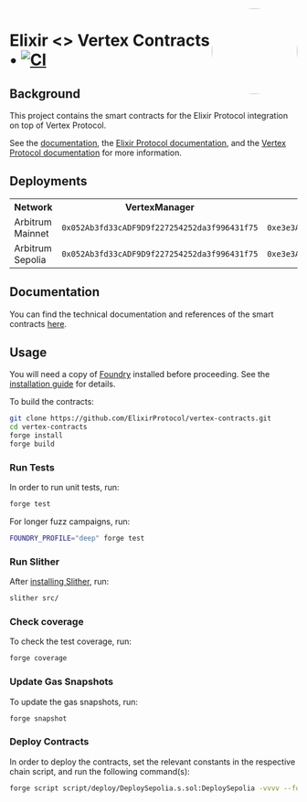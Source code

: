 <img align="right" width="150" height="150" top="100" style="border-radius:99%" src="https://i.imgur.com/H5aZQMA.jpg">

# Elixir <> Vertex Contracts • [![CI](https://github.com/ElixirProtocol/vertex-contracts/actions/workflows/test.yml/badge.svg)](https://github.com/ElixirProtocol/elixir-contracts/actions/workflows/test.yml)

## Background

This project contains the smart contracts for the Elixir Protocol integration on top of Vertex Protocol.

See the [documentation](docs/docs.md), the [Elixir Protocol documentation](https://docs.elixir.finance/), and the [Vertex Protocol documentation](https://vertex-protocol.gitbook.io/docs/) for more information.

## Deployments


<table>
<tr>
<th>Network</th>
<th>VertexManager</th>
<th>Distributor</th>
<th>Router WBTC (ID 1)</th>
<th>Router BTC-PERP (ID 2)</th>
<th>Router WETH (ID 3)</th>
<th>Router ETH-PERP (ID 4)</th>
<th>Router ARB (ID 5)</th>
<th>Router ARB-PERP (ID 6)</th>
<th>Router BNB-PERP (ID 8)</th>
<th>Router XRP-PERP (ID 10)</th>
<th>Router SOL-PERP (ID 12)</th>
<th>Router MATIC-PERP (ID 14)</th>
<th>Router SUI-PERP (ID 16)</th>
<th>Router OP-PERP (ID 18)</th>
<th>Router APT-PERP (ID 20)</th>
<th>Router LTC-PERP (ID 22)</th>
<th>Router BCH-PERP (ID 24)</th>
<th>Router COMP-PERP (ID 26)</th>
<th>Router MKR-PERP (ID 28)</th>
<th>Router MPEPE-PERP (ID 30)</th>
<th>Router USDT (ID 31)</th>
<th>Router DOGE-PERP (ID 34)</th>
<th>Router LINK-PERP (ID 36)</th>
<th>Router DYDX-PERP (ID 38)</th>
<th>Router CRV-PERP (ID 40)</th>
<th>Router VRTX (ID 41)</th>
<th>Router TIA-PERP (ID 44)</th>
<th>Router PYTH-PERP (ID 46)</th>
<th>Router MBONK-PERP (ID 48)</th>
<th>Router JTO-PERP (ID 50)</th>
<th>Router AVAX-PERP (ID 52)</th>
<th>Router INJ (ID 54)</th>
<th>Router SNX-PERP (ID 56)</th>
<th>Router ADA-PERP (ID 58)</th>
<th>Router IMX-PERP (ID 60)</th>
<th>Router MEME-PERP (ID 62)</th>
</tr>
<tr>
<td>Arbitrum Mainnet</td>
<td><code>0x052Ab3fd33cADF9D9f227254252da3f996431f75</code></td>
<td><code>0xe3e3A6cF662a6d7b2B8A60E8aE44636C7E014476</code></td>
<td><code>0x5E5E03AaE77C667664bA47556528a947af0A4716</code></td>
<td><code>0xA760E3dF6026a462A81EEe0227921D156d94C888</code></td>
<td><code>0x86612c5C2bdAe1e8534778B6C9C5535f635Fd04e</code></td>
<td><code>0x5328277109AdE587C69B90e2D6BDD004A97E1bB9</code></td>
<td><code>0x8294Ea1bdAac220B6b840B6F9d294aDf6cD069aD</code></td>
<td><code>0xE2F852E5877fD6901481c6f5bb2ecD94919ba026</code></td>
<td><code>0xCE30817dB0106b0362f3310ABD43fD0623Be83D7</code></td>
<td><code>0x8e7C90103e86Ba0171c3c37F84cCdB19B93b2C62</code></td>
<td><code>0x2DCa8aB151811D7425446931Cb138072bD815DCD</code></td>
<td><code>0x16e1c7beCdD3bD7171AceD6f0774e076a1a3Ccd6</code></td>
<td><code>0xF967Db12dc3eAA2bFd5958b33D3F4c787cD01394</code></td>
<td><code>0x3DfE28737C7fD444111cA30d521B75f9b0C803E7</code></td>
<td><code>0x3421bb71E71919A2a2809D1Ec3A2DFcFd8eEd890</code></td>
<td><code>0xFfF7a80Fcb3ade0379bd09B50f8dda9adcA3e17d</code></td>
<td><code>0x7805db7765a61Ec70D94A262ca7F46ce2A0Cf85F</code></td>
<td><code>0xA5205f83dE3D66674635Ac9642464ee6b169E5ff</code></td>
<td><code>0xeAc3A369FBe6C44a137ff6Fb5dE771c1891a201E</code></td>
<td><code>0xC61f8e36E763a645BbA417A3d88c1A2DDe62faa0</code></td>
<td><code>0xEe7DFBe0CE3ad8044eB36C38bDb59f56e0f86088</code></td>
<td><code>0x4662Ed14d509791A5a1Fe0376415a2A8438bd53a</code></td>
<td><code>0x5B4F6c8527237038d922a9f9cC7726bE65E7f27a</code></td>
<td><code>0xf06d2fd349Fc5B4BEA2F4Ac2997A8F21C1b5d025</code></td>
<td><code>0xaA19B0EC4a0E97d202B04713Ac76853Abd3dd2dA</code></td>
<td><code>0x978e93303f34B06e6D23C69919eD78Bb58C5A5C1</code></td>
<td><code>0x8a55474125ffF3b0EcF22cCCBf6a3D136472B15c</code></td>
<td><code>0xfF5055A951c45F699c869E415378CF7d8d2fd81A</code></td>
<td><code>0x4ee684B4a9b6F5db3f68Cbf0490B5Dd7A9C575A9</code></td>
<td><code>0x4F2442e93F6759d6F0F267c00E442eb2Da0Ac609</code></td>
<td><code>0x4f4C0Cb268b22E033361F76D63b031f0Bc4489d7</code></td>
<td><code>0x86A3DE1b2CfB34cCb604dB1ca4217255E699E8d3</code></td>
<td><code>0x33FC7F79cdE6620C64354ff63cd0B7C11C421f01</code></td>
<td><code>0x1EaCB7801517f45Ab7A8714eD91B6B28CfFe842A</code></td>
<td><code>0x7625866Ab6f11809b2fdE3bF79f81780D6323E3b</code></td>
<td><code>0xE034469069eba2Fa87514616640c3934B8975c2B</code></td>
</tr>
<tr>
<td>Arbitrum Sepolia</td>
<td><code>0x052Ab3fd33cADF9D9f227254252da3f996431f75</code></td>
<td><code>0xe3e3A6cF662a6d7b2B8A60E8aE44636C7E014476</code></td>
<td><code>0x5E5E03AaE77C667664bA47556528a947af0A4716</code></td>
<td><code>0xA760E3dF6026a462A81EEe0227921D156d94C888</code></td>
<td><code>0x86612c5C2bdAe1e8534778B6C9C5535f635Fd04e</code></td>
<td><code>0x5328277109AdE587C69B90e2D6BDD004A97E1bB9</code></td>
<td><code>0x8294Ea1bdAac220B6b840B6F9d294aDf6cD069aD</code></td>
<td><code>0xE2F852E5877fD6901481c6f5bb2ecD94919ba026</code></td>
<td><code>0xCE30817dB0106b0362f3310ABD43fD0623Be83D7</code></td>
<td><code>0x8e7C90103e86Ba0171c3c37F84cCdB19B93b2C62</code></td>
<td><code>0x2DCa8aB151811D7425446931Cb138072bD815DCD</code></td>
<td><code>0x16e1c7beCdD3bD7171AceD6f0774e076a1a3Ccd6</code></td>
<td><code>0xF967Db12dc3eAA2bFd5958b33D3F4c787cD01394</code></td>
<td><code>0x3DfE28737C7fD444111cA30d521B75f9b0C803E7</code></td>
<td><code>0x3421bb71E71919A2a2809D1Ec3A2DFcFd8eEd890</code></td>
<td><code>0xFfF7a80Fcb3ade0379bd09B50f8dda9adcA3e17d</code></td>
<td><code>0x7805db7765a61Ec70D94A262ca7F46ce2A0Cf85F</code></td>
<td><code>0xA5205f83dE3D66674635Ac9642464ee6b169E5ff</code></td>
<td><code>0xeAc3A369FBe6C44a137ff6Fb5dE771c1891a201E</code></td>
<td><code>0xC61f8e36E763a645BbA417A3d88c1A2DDe62faa0</code></td>
<td><code>0xEe7DFBe0CE3ad8044eB36C38bDb59f56e0f86088</code></td>
<td><code>0x4662Ed14d509791A5a1Fe0376415a2A8438bd53a</code></td>
<td><code>0x5B4F6c8527237038d922a9f9cC7726bE65E7f27a</code></td>
<td><code>0xf06d2fd349Fc5B4BEA2F4Ac2997A8F21C1b5d025</code></td>
<td><code>0xaA19B0EC4a0E97d202B04713Ac76853Abd3dd2dA</code></td>
<td><code>0x978e93303f34B06e6D23C69919eD78Bb58C5A5C1</code></td>
<td><code>0x8a55474125ffF3b0EcF22cCCBf6a3D136472B15c</code></td>
<td><code>0xfF5055A951c45F699c869E415378CF7d8d2fd81A</code></td>
<td><code>0x4ee684B4a9b6F5db3f68Cbf0490B5Dd7A9C575A9</code></td>
<td><code>0x4F2442e93F6759d6F0F267c00E442eb2Da0Ac609</code></td>
<td><code>0x4f4C0Cb268b22E033361F76D63b031f0Bc4489d7</code></td>
<td><code>0x86A3DE1b2CfB34cCb604dB1ca4217255E699E8d3</code></td>
<td><code>0x33FC7F79cdE6620C64354ff63cd0B7C11C421f01</code></td>
<td><code>0x1EaCB7801517f45Ab7A8714eD91B6B28CfFe842A</code></td>
<td><code>0x7625866Ab6f11809b2fdE3bF79f81780D6323E3b</code></td>
<td><code>0xE034469069eba2Fa87514616640c3934B8975c2B</code></td>
</tr>
</table>

## Documentation

You can find the technical documentation and references of the smart contracts [here](docs/docs.md). 

## Usage

You will need a copy of [Foundry](https://github.com/foundry-rs/foundry) installed before proceeding. See the [installation guide](https://github.com/foundry-rs/foundry#installation) for details.

To build the contracts:

```sh
git clone https://github.com/ElixirProtocol/vertex-contracts.git
cd vertex-contracts
forge install
forge build
```

### Run Tests

In order to run unit tests, run:

```sh
forge test
```

For longer fuzz campaigns, run:

```sh
FOUNDRY_PROFILE="deep" forge test
```

### Run Slither

After [installing Slither](https://github.com/crytic/slither#how-to-install), run:

```sh
slither src/
```

### Check coverage

To check the test coverage, run:

```sh
forge coverage
```

### Update Gas Snapshots

To update the gas snapshots, run:

```sh
forge snapshot
```

### Deploy Contracts

In order to deploy the contracts, set the relevant constants in the respective chain script, and run the following command(s):

```sh
forge script script/deploy/DeploySepolia.s.sol:DeploySepolia -vvvv --fork-url RPC --broadcast --slow
```
